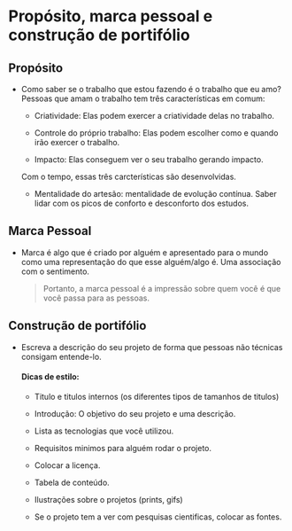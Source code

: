 # Propósito, marca pessoal e construção de portifólio

## Propósito
- Como saber se o trabalho que estou fazendo é o trabalho que eu amo?
  Pessoas que amam o trabalho tem três características em comum:

  - Criatividade: Elas podem exercer a criatividade delas no trabalho.

  - Controle do próprio trabalho: Elas podem escolher como e quando irão exercer o trabalho.

  - Impacto: Elas conseguem ver o seu trabalho gerando impacto.

  Com o tempo, essas três carcterísticas são desenvolvidas.

  - Mentalidade do artesão: mentalidade de evolução contínua. Saber lidar com os picos de conforto e desconforto dos estudos.

## Marca Pessoal
- Marca é algo que é criado por alguém e apresentado para o mundo como uma representação do que esse alguém/algo é. Uma associação com o sentimento.

  > Portanto, a marca pessoal é a impressão sobre quem você é que você passa para as pessoas.

## Construção de portifólio
- Escreva a descrição do seu projeto de forma que pessoas não técnicas consigam entende-lo.

  #### Dicas de estilo:
  - Titulo e titulos internos (os diferentes tipos de tamanhos de titulos)

  - Introdução: O objetivo do seu projeto e uma descrição.

  - Lista as tecnologias que você utilizou.

  - Requisitos minimos para alguém rodar o projeto.

  - Colocar a licença.

  - Tabela de conteúdo.

  - Ilustrações sobre o projetos (prints, gifs)

  - Se o projeto tem a ver com pesquisas cientificas, colocar as fontes.
